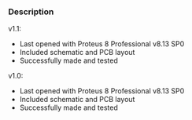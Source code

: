 ### Description

v1.1:
- Last opened with Proteus 8 Professional v8.13 SP0
- Included schematic and PCB layout
- Successfully made and tested

v1.0:
- Last opened with Proteus 8 Professional v8.13 SP0
- Included schematic and PCB layout
- Successfully made and tested
